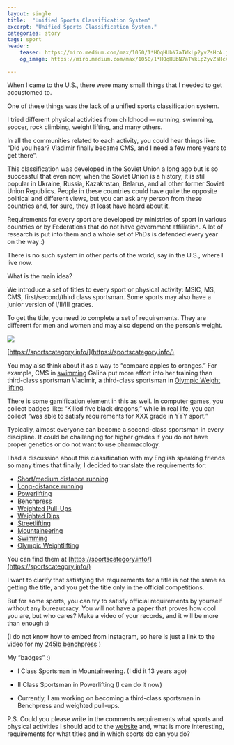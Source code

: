 ```yaml
---
layout: single
title:  "Unified Sports Classification System"
excerpt: "Unified Sports Classification System."
categories: story
tags: sport
header:
    teaser: https://miro.medium.com/max/1050/1*HQqHUbN7aTWkLp2yvZsHcA.jpeg
    og_image: https://miro.medium.com/max/1050/1*HQqHUbN7aTWkLp2yvZsHcA.jpeg

---
```

When I came to the U.S., there were many small things that I needed to get accustomed to.

One of these things was the lack of a unified sports classification system.

I tried different physical activities from childhood — running, swimming, soccer, rock climbing, weight lifting, and many others.

In all the communities related to each activity, you could hear things like: “Did you hear? Vladimir finally became CMS, and I need a few more years to get there”.

This classification was developed in the Soviet Union a long ago but is so successful that even now, when the Soviet Union is a history, it is still popular in Ukraine, Russia, Kazakhstan, Belarus, and all other former Soviet Union Republics. People in these countries could have quite the opposite political and different views, but you can ask any person from these countries and, for sure, they at least have heard about it.

Requirements for every sport are developed by ministries of sport in various countries or by Federations that do not have government affiliation. A lot of research is put into them and a whole set of PhDs is defended every year on the way :)

There is no such system in other parts of the world, say in the U.S., where I live now.

What is the main idea?

We introduce a set of titles to every sport or physical activity: MSIC, MS, CMS, first/second/third class sportsman. Some sports may also have a junior version of I/II/III grades.

To get the title, you need to complete a set of requirements. They are different for men and women and may also depend on the person’s weight.

![](https://miro.medium.com/max/1050/1*fVMHZWFp69YpR_QcJlliBA.png)

[https://sportscategory.info/](https://sportscategory.info/)

You may also think about it as a way to “compare apples to oranges.” For example, CMS in [swimming](https://sportscategory.info/swimming) Galina put more effort into her training than third-class sportsman Vladimir, a third-class sportsman in [Olympic Weight lifting](https://sportscategory.info/).

There is some gamification element in this as well. In computer games, you collect badges like: “Killed five black dragons,” while in real life, you can collect “was able to satisfy requirements for XXX grade in YYY sport.”

Typically, almost everyone can become a second-class sportsman in every discipline. It could be challenging for higher grades if you do not have proper genetics or do not want to use pharmacology.

I had a discussion about this classification with my English speaking friends so many times that finally, I decided to translate the requirements for:

* [Short/medium distance running](https://sportscategory.info/short_distance_running)
* [Long-distance running](https://sportscategory.info/long_distance_running)
* [Powerlifting](https://sportscategory.info/powerlifting)
* [Benchpress](https://sportscategory.info/bench_press)
* [Weighted Pull-Ups](https://sportscategory.info/pullups)
* [Weighted Dips](https://sportscategory.info/dips)
* [Streetlifting](https://sportscategory.info/streetlifting)
* [Mountaineering](https://sportscategory.info/mountaneering)
* [Swimming](https://sportscategory.info/swimming)
* [Olympic Weightlifting](https://sportscategory.info/olympic_weight_lifting)

You can find them at [https://sportscategory.info/](https://sportscategory.info/)

I want to clarify that satisfying the requirements for a title is not the same as getting the title, and you get the title only in the official competitions.

But for some sports, you can try to satisfy official requirements by yourself without any bureaucracy. You will not have a paper that proves how cool you are, but who cares? Make a video of your records, and it will be more than enough :)

(I do not know how to embed from Instagram, so here is just a link to the video for my [245lb benchpress](https://www.instagram.com/tv/Cbar4OmgXsG/?utm_source=ig_web_copy_link) )

My “badges” :)

* I Class Sportsman in Mountaineering. (I did it 13 years ago)
* II Class Sportsman in Powerlifting (I can do it now)

* Currently, I am working on becoming a third-class sportsman in Benchpress and weighted pull-ups.

P.S. Could you please write in the comments requirements what sports and physical activities I should add to the [website](https://sportscategory.info/) and, what is more interesting, requirements for what titles and in which sports do can you do?
